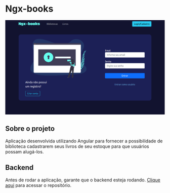 # Ngx-books

![](.github/login-page.png)

## Sobre o projeto

Aplicação desenvolvida utilizando Angular para fornecer a possibilidade de biblioteca cadastrarem seus livros de seu estoque para que usuários possam alugá-los.

## Backend

Antes de rodar a aplicação, garante que o backend esteja rodando. [Clique aqui](https://github.com/vitorsemidio-dev/next-lib-server) para acessar o repositório.
